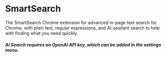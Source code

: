 # SmartSearch 

The SmartSearch Chrome extension for advanced in-page text search for Chrome, with plain text, regular expressions, and AI-assitant search to help with finding what you need quickly.

#### *AI Search requires an OpenAI API key, which can be added in the settings menu.*

